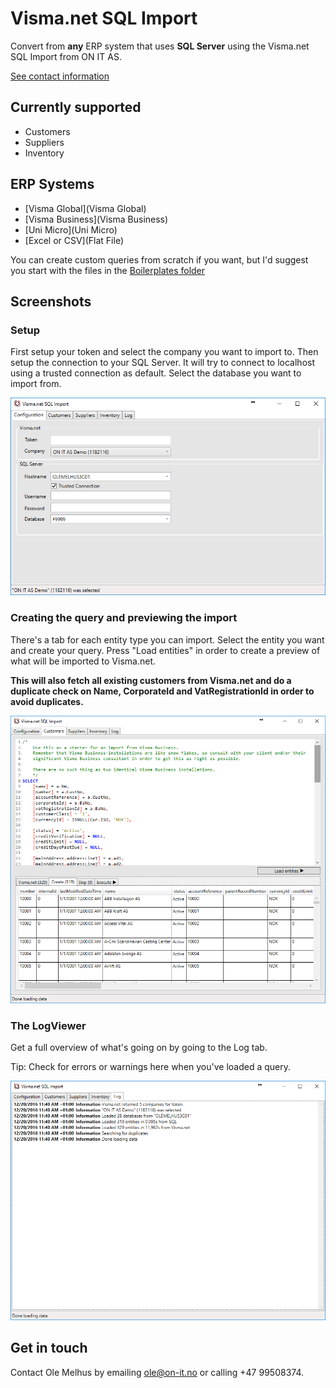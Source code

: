 # Visma.net SQL Import

Convert from **any** ERP system that uses **SQL Server** using the Visma.net SQL Import from ON IT AS.

[See contact information](#get-in-touch)

## Currently supported

 * Customers
 * Suppliers
 * Inventory

## ERP Systems

 * [Visma Global](Visma Global)
 * [Visma Business](Visma Business)
 * [Uni Micro](Uni Micro)
 * [Excel or CSV](Flat File)

You can create custom queries from scratch if you want, but I'd suggest you start with the files in the [Boilerplates folder](bolderplate/)

## Screenshots

### Setup
First setup your token and select the company you want to import to. Then setup the connection to your SQL Server. 
It will try to connect to localhost using a trusted connection as default. Select the database you want to import from.

![Start](Images/Start.PNG)

### Creating the query and previewing the import
There's a tab for each entity type you can import. Select the entity you want and create your query. 
Press "Load entities" in order to create a preview of what will be imported to Visma.net. 

**This will also fetch all existing customers from Visma.net and do a duplicate check on Name, CorporateId and VatRegistrationId in order to 
avoid duplicates.**

![Query and import](Images/CustomerImport.PNG)

### The LogViewer
Get a full overview of what's going on by going to the Log tab.

Tip: Check for errors or warnings here when you've loaded a query.

![Logviewer](Images/Logviewer.PNG)

## Get in touch
Contact Ole Melhus by emailing [ole@on-it.no](mailto:ole@on-it.no) or calling +47 99508374.